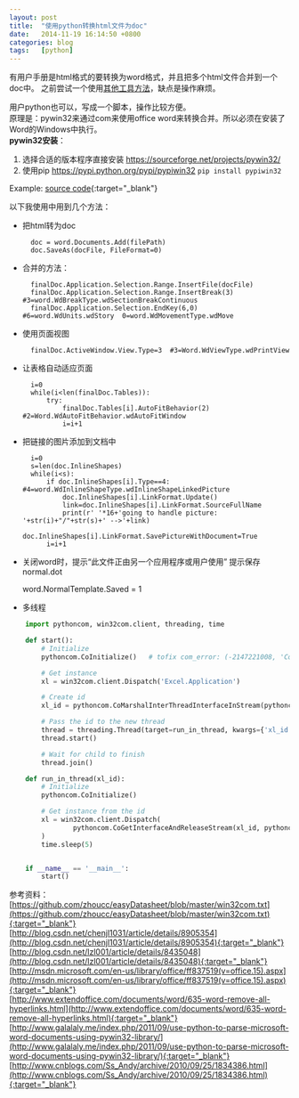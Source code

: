 ```yaml
---
layout: post
title:  "使用python转换html文件为doc"
date:   2014-11-19 16:14:50 +0800
categories: blog
tags:   [python]
---
```

有用户手册是html格式的要转换为word格式，并且把多个html文件合并到一个doc中。
之前尝试一个使用[其他工具方法](/blog/2013/05/31/htmls-2-doc.html)，缺点是操作麻烦。

用户python也可以，写成一个脚本，操作比较方便。      
原理是：pywin32来通过com来使用office word来转换合并。所以必须在安装了Word的Windows中执行。           
__pywin32安装__：

1. 选择合适的版本程序直接安装 <https://sourceforge.net/projects/pywin32/>
2. 使用pip https://pypi.python.org/pypi/pypiwin32 `pip install pypiwin32`

Example: [source code](https://github.com/snowyxx/MyTest/blob/master/htmlToDoc.py){:target="_blank"}

以下我使用中用到几个方法：

+ 把html转为doc

        doc = word.Documents.Add(filePath)
        doc.SaveAs(docFile, FileFormat=0)

+ 合并的方法：

        finalDoc.Application.Selection.Range.InsertFile(docFile)
        finalDoc.Application.Selection.Range.InsertBreak(3) #3=word.WdBreakType.wdSectionBreakContinuous
        finalDoc.Application.Selection.EndKey(6,0)  #6=word.WdUnits.wdStory  0=word.WdMovementType.wdMove 

+ 使用页面视图

        finalDoc.ActiveWindow.View.Type=3  #3=Word.WdViewType.wdPrintView

+ 让表格自动适应页面

        i=0
        while(i<len(finalDoc.Tables)):
            try:
                finalDoc.Tables[i].AutoFitBehavior(2) #2=Word.WdAutoFitBehavior.wdAutoFitWindow
                i=i+1

+ 把链接的图片添加到文档中

        i=0
        s=len(doc.InlineShapes)
        while(i<s):
            if doc.InlineShapes[i].Type==4: #4=word.WdInlineShapeType.wdInlineShapeLinkedPicture
                doc.InlineShapes[i].LinkFormat.Update()
                link=doc.InlineShapes[i].LinkFormat.SourceFullName
                print(r' '*16+'going to handle picture: '+str(i)+"/"+str(s)+' -->'+link)
                doc.InlineShapes[i].LinkFormat.SavePictureWithDocument=True
            i=i+1

+ 关闭word时，提示“此文件正由另一个应用程序或用户使用” 提示保存 normal.dot

    word.NormalTemplate.Saved = 1
    
+ 多线程

```python
    import pythoncom, win32com.client, threading, time

    def start():
        # Initialize
        pythoncom.CoInitialize()   # tofix com_error: (-2147221008, 'CoInitialize has not been called.', None, None)

        # Get instance
        xl = win32com.client.Dispatch('Excel.Application')

        # Create id
        xl_id = pythoncom.CoMarshalInterThreadInterfaceInStream(pythoncom.IID_IDispatch, xl)

        # Pass the id to the new thread
        thread = threading.Thread(target=run_in_thread, kwargs={'xl_id': xl_id})
        thread.start()

        # Wait for child to finish
        thread.join()

    def run_in_thread(xl_id):
        # Initialize
        pythoncom.CoInitialize()

        # Get instance from the id
        xl = win32com.client.Dispatch(
                pythoncom.CoGetInterfaceAndReleaseStream(xl_id, pythoncom.IID_IDispatch)
        )
        time.sleep(5)


    if __name__ == '__main__':
        start()
```

参考资料：               
[https://github.com/zhoucc/easyDatasheet/blob/master/win32com.txt](https://github.com/zhoucc/easyDatasheet/blob/master/win32com.txt){:target="_blank"}      
[http://blog.csdn.net/chenjl1031/article/details/8905354](http://blog.csdn.net/chenjl1031/article/details/8905354){:target="_blank"}        
[http://blog.csdn.net/lzl001/article/details/8435048](http://blog.csdn.net/lzl001/article/details/8435048){:target="_blank"}        
[http://msdn.microsoft.com/en-us/library/office/ff837519(v=office.15).aspx](http://msdn.microsoft.com/en-us/library/office/ff837519(v=office.15).aspx){:target="_blank"}        
[http://www.extendoffice.com/documents/word/635-word-remove-all-hyperlinks.html](http://www.extendoffice.com/documents/word/635-word-remove-all-hyperlinks.html){:target="_blank"}      
[http://www.galalaly.me/index.php/2011/09/use-python-to-parse-microsoft-word-documents-using-pywin32-library/](http://www.galalaly.me/index.php/2011/09/use-python-to-parse-microsoft-word-documents-using-pywin32-library/){:target="_blank"}        
[http://www.cnblogs.com/Ss_Andy/archive/2010/09/25/1834386.html](http://www.cnblogs.com/Ss_Andy/archive/2010/09/25/1834386.html){:target="_blank"}
